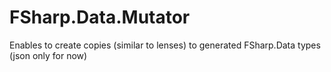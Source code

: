 # FSharp.Data.Mutator
Enables to create copies (similar to lenses) to generated FSharp.Data types (json only for now)
